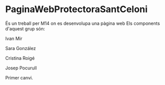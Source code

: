 # PaginaWebProtectoraSantCeloni
És un treball per M14 on es desenvolupa una pàgina web
Els components d'aquest grup són:

Ivan Mir 


Sara González


Cristina Roigé


Josep Pocurull


Primer canvi.
